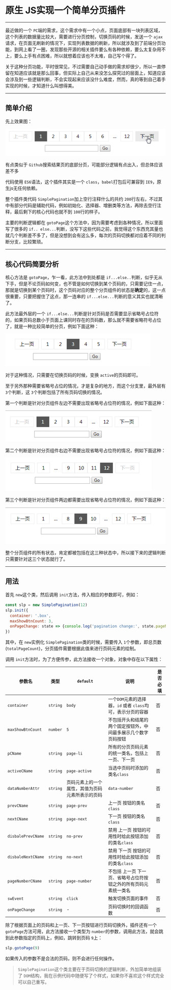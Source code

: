 # 原生 JS实现一个简单分页插件

---

最近做的一个 `PC`端的需求，这个需求中有一个小点，页面底部有一块列表区域，这个列表的数据量比较大，需要进行分页控制，切换页码的时候，发送一个 `ajax`请求，在页面无刷新的情况下，实现列表数据的刷新，所以就涉及到了前端分页功能，到网上看了一圈，发现那些开源的相关插件要么有各种依赖，要么太复杂用不上，要么上手有点困难，所以就想着应该也不太难，自己写个得了。

关于这种分页功能，平时很常见，不过需要自己动手做的需求却很少，所以一直停留在知道应该就是那么回事，但实际上自己从来没怎么探究过的层面上，知道应该会涉及到一些逻辑判断，不会实现起来应该没什么难度，然而，真的等到自己着手实现的时候，才知道什么叫想得美。

---

## 简单介绍

先上效果图：

![pagination](./img/pagination.gif)

有点类似于 `Github`搜索结果页的底部分页，可能部分逻辑有点出入，但总体应该差不多

代码使用 `ES6`语法，这个插件其实是一个 `class`，`babel`打包后可兼容到 `IE9`，原生js无任何依赖。

整个插件类代码 `SimplePagination`加上空行注释什么的共约 `200`行左右，不过其中有部分代码是辅助代码，例如初始化、选择器、增删类等方法，再除去空行注释，最后剩下的核心代码也就不到 `100`行的样子。

主要的判断逻辑都在 `gotoPage`这个方法中，因为需要考虑到各种情况，所以里面写了很多的 `if.. else...`判断，没写下这些代码之前，我觉得这个东西充其量也就几个判断差不多了，但是没想到会有这么多，每次的页码切换都对应着不同的判断分支，比较繁琐。

---
## 核心代码简要分析

核心方法是 `gotoPage`，乍一看，此方法中到处都是 `if...else..`判断，似乎无从下手，但是不论页码如何变，也不管是如何切换到某个页码的，只需要记住一点，那就是切换到某个页码时，这个页码对应的整个分页组件的状态是**确定**的，这一点很重要，只要把握住了这点，那一连串的 `if...else...`判断的意义其实也就清晰了。

此方法最外层的一个 `if...else...`判断是针对页码是否需要显示省略号占位符的，如果页码总数小于页面上课同时存在的页码数，那么就不需要省略符号占位了，就是一种比较简单的分页，例如下面这种：

![simple](./img/1.png)

对于这种情况，只需要在切换页码的时候，变换 `active`的页码即可。

至于另外那种需要省略号占位的情况，才是复杂的地方，而这个分支里，最外层有 `3`个判断，这 `3`个判断包括了所有页码切换的情况。

第一个判断是针对分页组件左边不需要出现省略号占位符的情况，例如下面这种：

![2](./img/2.png)

第二个判断是针对分页组件右边不需要出现省略号占位符的情况，例如下面这种：

![3](./img/3.png)

第三个判断是针对分页组件两边都需要出现省略号占位符的情况，例如下面这种：

![4](./img/4.png)

整个分页组件的所有状态，肯定都被包括在这三种状态中，所以接下来的逻辑判断只需要针对这三个状态就行了。

---

## 用法

首先 `new`这个类，然后调用 `init`方法，传入相应的参数即可，例如：
```js
const slp = new SimplePagination(12)
slp.init({
  container: '.box',
  maxShowBtnCount: 3,
  onPageChange: state => {console.log('pagination change:', state.pageNumber)}
})
```
其中，在 `new`实例化 `SimplePagination`类的时候，需要传入 `1`个参数，即总页数(`totalPageCount`)，分页插件需要根据此值来进行页码元素的绘制。

调用 `init`方法时，为了方便传参，此方法接收一个对象，对象中存在以下属性：

|参数名|类型|`default`|说明|是否必填|
|---|---|---|---|---|
|`container`|`string`|`body`|一个`DOM`元素的选择器，`id` 或者 `class`均可，表示分页的容器|否|
|`maxShowBtnCount`|`number`|`5`|不包括开头和结尾的两个固定按钮外，中间最多展示几个数字页码按钮|否|
|`pCName`|`string`|`page-li`|所有的分页页码元素的统一类名，包括上一页、下一页|否|
|`activeCName`|`string`|`page-active`|当选中页码时添加的类名`class`|否|
|`dataNumberAttr`|`string`|页码元素上的一个属性，其值为页码元素所表示的页码|`data-number`|否|
|`prevCName`|`string`|`page-prev`|上一页 按钮的类名`class`|否|
|`nextCName`|`string`|`page-next`|下一页 按钮的类名`class`|否|
|`disbalePrevCName`|`string`|`no-prev`|禁用 上一页 按钮的可用性时给此按钮添加的类名`class`|否|
|`disbaleNextCName`|`string`|`no-next`|禁用 下一页 按钮的可用性时给此按钮添加的类名`class`|否|
|`pageNumberCName`|`string`|`page-number`|不包括 上一页 下一页、省略号占位符按钮之外的所有页码元素统一类名|否|
|`swEvent`|`string`|`click`|触发切换页面的事件|否|
|`onPageChange`|`string`|-|页码切换时的回调函数|否|

除了根据页面上的页码和上一页、下一页按钮进行页码切换外，插件还有一个 `gotoPage`方法可用，此方法接收一个类型为 `number`的参数，调用此方法，就会跳到此参数指定的页码上，例如，跳转到页码 `9`上：
```js
slp.gotoPage(9)
```

如果传入的参数不是合法的页码，则不会进行任何操作。

>`SimplePagination`这个类主要在于页码切换的逻辑判断，外加简单地组装了 `DOM`结构，我在示例代码中随便写了个样式，如果你不喜欢这个样式完全可以自己重写。